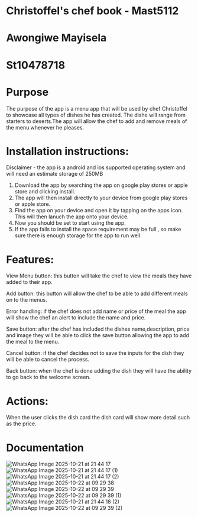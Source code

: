 # Christoffel's chef book - Mast5112
# Awongiwe Mayisela 
# St10478718

# Purpose 
The purpose of the app is a menu app that will be used by chef Christoffel to showcase all types of dishes he has created. The dishe will range from starters to deserts.The app will allow the chef to add and remove meals of the menu whenever he pleases. 

# Installation instructions:

Disclaimer - the app is a android and ios supported operating system and will need an estimate storage of 250MB

1. Download the app by searching the app on google play stores or apple store and clicking install. 
2. The app will then install directly to your device from google play stores or apple store. 
3. Find the app on your device and open it by tapping on the apps icon. This will then lanuch the app onto your device.
4. Now you should be set to start using the app.
5. If the app fails to install the space requirement may be full , so make sure there is enough storage for the app to run well.

# Features: 

View Menu button: this button will take the chef to view the meals they have added to their app.

Add button: this button will allow the chef to be able to add different meals on to the menus. 

Error handling: if the chef does not add name or price of the meal the app will show the chef an alert to include the name and price. 

Save button: after the chef has included the dishes name,description, price and image they will be able to click the save button allowing the app to add the meal to the menu.

Cancel button: if the chef decides not to save the inputs for the dish they will be able to cancel the process.

Back button: when the chef is done adding the dish they will have the ability to go back to the welcome screen.

# Actions: 

When the user clicks the dish card the dish card will show more detail such as the price.



# Documentation
![WhatsApp Image 2025-10-21 at 21 44 17](https://github.com/user-attachments/assets/38e4c95d-1245-4730-a82b-c0788e88baa2)
![WhatsApp Image 2025-10-21 at 21 44 17 (1)](https://github.com/user-attachments/assets/740255d8-8cd4-4cfe-87ba-40fdbd778c5e)
![WhatsApp Image 2025-10-21 at 21 44 17 (2)](https://github.com/user-attachments/assets/4ae071fe-0d51-4ed8-9fdc-2efd7face0c4)
![WhatsApp Image 2025-10-22 at 09 29 38](https://github.com/user-attachments/assets/a1ed4dff-62a4-4448-815d-f52ff700332e)
![WhatsApp Image 2025-10-22 at 09 29 39](https://github.com/user-attachments/assets/ffb30709-6d1f-4857-9de2-2cd33a05aa0b)
![WhatsApp Image 2025-10-22 at 09 29 39 (1)](https://github.com/user-attachments/assets/a77a65ca-bdcc-4c1b-b78b-02997c36f80f)
![WhatsApp Image 2025-10-21 at 21 44 18 (2)](https://github.com/user-attachments/assets/9f4f6e87-7c3e-4d24-9c9e-db53fa7ab051)
![WhatsApp Image 2025-10-22 at 09 29 39 (2)](https://github.com/user-attachments/assets/7ea86b2d-1b6d-4c40-98eb-9ab2a447ac26)








